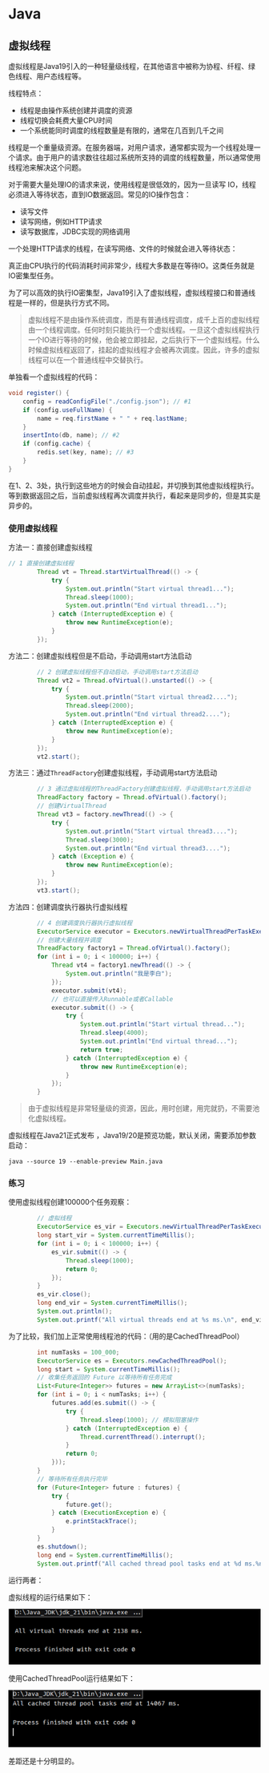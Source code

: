# Java

## 虚拟线程

虚拟线程是Java19引入的一种轻量级线程，在其他语言中被称为协程、纤程、绿色线程、用户态线程等。

线程特点：

- 线程是由操作系统创建并调度的资源
- 线程切换会耗费大量CPU时间
- 一个系统能同时调度的线程数量是有限的，通常在几百到几千之间

线程是一个重量级资源。在服务器端，对用户请求，通常都实现为一个线程处理一个请求。由于用户的请求数往往超过系统所支持的调度的线程数量，所以通常使用线程池来解决这个问题。

对于需要大量处理IO的请求来说，使用线程是很低效的，因为一旦读写 IO，线程必须进入等待状态，直到IO数据返回。常见的IO操作包含：

- 读写文件
- 读写网络，例如HTTP请求
- 读写数据库，JDBC实现的网络调用

一个处理HTTP请求的线程，在读写网络、文件的时候就会进入等待状态：

真正由CPU执行的代码消耗时间非常少，线程大多数是在等待IO。这类任务就是IO密集型任务。

为了可以高效的执行IO密集型，Java19引入了虚拟线程，虚拟线程接口和普通线程是一样的，但是执行方式不同。

> 虚拟线程不是由操作系统调度，而是有普通线程调度，成千上百的虚拟线程由一个线程调度。任何时刻只能执行一个虚拟线程。一旦这个虚拟线程执行一个IO进行等待的时候，他会被立即挂起，之后执行下一个虚拟线程。什么时候虚拟线程返回了，挂起的虚拟线程才会被再次调度。因此，许多的虚拟线程可以在一个普通线程中交替执行。

单独看一个虚拟线程的代码：

```java
void register() {
    config = readConfigFile("./config.json"); // #1
    if (config.useFullName) {
        name = req.firstName + " " + req.lastName;
    }
    insertInto(db, name); // #2
    if (config.cache) {
        redis.set(key, name); // #3
    }
}
```

在1、2、3处，执行到这些地方的时候会自动挂起，并切换到其他虚拟线程执行。等到数据返回之后，当前虚拟线程再次调度并执行，看起来是同步的，但是其实是异步的。

### 使用虚拟线程

方法一：直接创建虚拟线程

```java
// 1 直接创建虚拟线程
        Thread vt = Thread.startVirtualThread(() -> {
            try {
                System.out.println("Start virtual thread1...");
                Thread.sleep(1000);
                System.out.println("End virtual thread1...");
            } catch (InterruptedException e) {
                throw new RuntimeException(e);
            }
        });
```

方法二：创建虚拟线程但是不启动，手动调用start方法启动

```java
        // 2 创建虚拟线程但不自动启动，手动调用start方法启动
        Thread vt2 = Thread.ofVirtual().unstarted(() -> {
            try {
                System.out.println("Start virtual thread2....");
                Thread.sleep(2000);
                System.out.println("End virtual thread2....");
            } catch (InterruptedException e) {
                throw new RuntimeException(e);
            }
        });
        vt2.start();
```

方法三：通过`ThreadFactory`创建虚拟线程，手动调用start方法启动

```java
        // 3 通过虚拟线程的ThreadFactory创建虚拟线程，手动调用start方法启动
        ThreadFactory factory = Thread.ofVirtual().factory();
        // 创建VirtualThread
        Thread vt3 = factory.newThread(() -> {
            try {
                System.out.println("Start virtual thread3....");
                Thread.sleep(3000);
                System.out.println("End virtual thread3....");
            } catch (Exception e) {
                throw new RuntimeException(e);
            }
        });
        vt3.start();
```

方法四：创建调度执行器执行虚拟线程

```java
        // 4 创建调度执行器执行虚拟线程
        ExecutorService executor = Executors.newVirtualThreadPerTaskExecutor();
        // 创建大量线程并调度
        ThreadFactory factory1 = Thread.ofVirtual().factory();
        for (int i = 0; i < 100000; i++) {
            Thread vt4 = factory1.newThread(() -> {
                System.out.println("我是李白");
            });
            executor.submit(vt4);
            // 也可以直接传入Runnable或者Callable
            executor.submit(() -> {
                try {
                    System.out.println("Start virtual thread...");
                    Thread.sleep(4000);
                    System.out.println("End virtual thread...");
                    return true;
                } catch (InterruptedException e) {
                    throw new RuntimeException(e);
                }
            });
        }
```

> 由于虚拟线程是非常轻量级的资源，因此，用时创建，用完就扔，不需要池化虚拟线程。

虚拟线程在Java21正式发布 ，Java19/20是预览功能，默认关闭，需要添加参数启动：

```shell
java --source 19 --enable-preview Main.java
```

### 练习

使用虚拟线程创建100000个任务观察：

```java
        // 虚拟线程
        ExecutorService es_vir = Executors.newVirtualThreadPerTaskExecutor();
        long start_vir = System.currentTimeMillis();
        for (int i = 0; i < 100000; i++) {
            es_vir.submit(() -> {
                Thread.sleep(1000);
                return 0;
            });
        }
        es_vir.close();
        long end_vir = System.currentTimeMillis();
        System.out.println();
        System.out.printf("All virtual threads end at %s ms.\n", end_vir - start_vir);
```

为了比较，我们加上正常使用线程池的代码：（用的是CachedThreadPool）

```java
        int numTasks = 100_000;
        ExecutorService es = Executors.newCachedThreadPool();
        long start = System.currentTimeMillis();
        // 收集任务返回的 Future 以等待所有任务完成
        List<Future<Integer>> futures = new ArrayList<>(numTasks);
        for (int i = 0; i < numTasks; i++) {
            futures.add(es.submit(() -> {
                try {
                    Thread.sleep(1000); // 模拟阻塞操作
                } catch (InterruptedException e) {
                    Thread.currentThread().interrupt();
                }
                return 0;
            }));
        }
        // 等待所有任务执行完毕
        for (Future<Integer> future : futures) {
            try {
                future.get();
            } catch (ExecutionException e) {
                e.printStackTrace();
            }
        }
        es.shutdown();
        long end = System.currentTimeMillis();
        System.out.printf("All cached thread pool tasks end at %d ms.%n", end - start);
```

运行两者：

虚拟线程的运行结果如下：

![image-20250620111110706](随手记/image-20250620111110706.png)

使用CachedThreadPool运行结果如下：

![image-20250620111135450](随手记/image-20250620111135450.png)

差距还是十分明显的。

